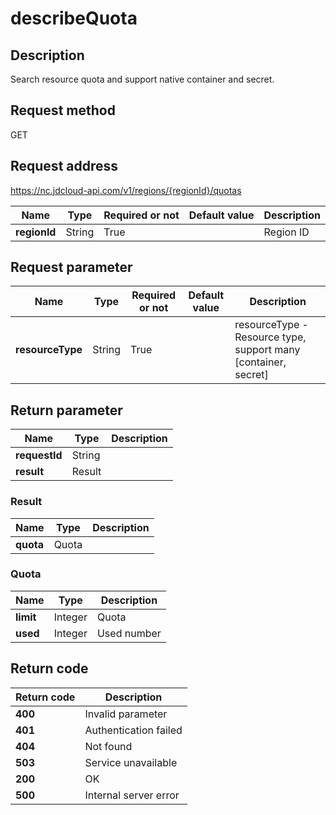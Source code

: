 # describeQuota


## Description
Search resource quota and support native container and secret.


## Request method
GET

## Request address
https://nc.jdcloud-api.com/v1/regions/{regionId}/quotas

|Name|Type|Required or not|Default value|Description|
|---|---|---|---|---|
|**regionId**|String|True||Region ID|

## Request parameter
|Name|Type|Required or not|Default value|Description|
|---|---|---|---|---|
|**resourceType**|String|True||resourceType - Resource type, support many [container, secret]<br>|


## Return parameter
|Name|Type|Description|
|---|---|---|
|**requestId**|String||
|**result**|Result||


### <a name="Result">Result</a>
|Name|Type|Description|
|---|---|---|
|**quota**|Quota||
### <a name="Quota">Quota</a>
|Name|Type|Description|
|---|---|---|
|**limit**|Integer|Quota|
|**used**|Integer|Used number|

## Return code
|Return code|Description|
|---|---|
|**400**|Invalid parameter|
|**401**|Authentication failed|
|**404**|Not found|
|**503**|Service unavailable|
|**200**|OK|
|**500**|Internal server error|
